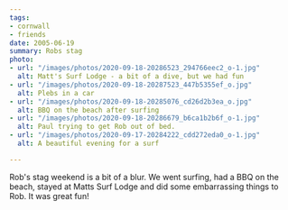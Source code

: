 ```yaml
---
tags:
- cornwall
- friends
date: 2005-06-19
summary: Robs stag
photo:
- url: "/images/photos/2020-09-18-20286523_294766eec2_o-1.jpg"
  alt: Matt's Surf Lodge - a bit of a dive, but we had fun
- url: "/images/photos/2020-09-18-20287523_447b5355ef_o.jpg"
  alt: Plebs in a car
- url: "/images/photos/2020-09-18-20285076_cd26d2b3ea_o.jpg"
  alt: BBQ on the beach after surfing
- url: "/images/photos/2020-09-18-20286679_b6ca1b2b6f_o-1.jpg"
  alt: Paul trying to get Rob out of bed.
- url: "/images/photos/2020-09-17-20284222_cdd272eda0_o-1.jpg"
  alt: A beautiful evening for a surf

---
```

Rob's stag weekend is a bit of a blur. We went surfing, had a BBQ on the beach, stayed at Matts Surf Lodge and did some embarrassing things to Rob. It was great fun!